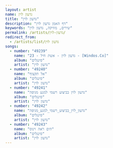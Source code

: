 ```yaml
---
layout: artist
name: גדעון לוין
title: "גדעון לוין"
description: "דף האמן גדעון לוין"
keywords: "שירים, מוזיקה, גדעון לוין"
permalink: /artists/גדעון-לוין/
redirect_from:
  - /artists/list/גדעון לוין
songs:
  - number: "49239"
    name: "23 - גדעון לוין - אשת חיל - [Windos.Co]"
    album: "סינגלים"
    artist: "גדעון לוין"
  - number: "49240"
    name: "אל תקצוף"
    album: "סינגלים"
    artist: "גדעון לוין"
  - number: "49241"
    name: "גדעון לוין בביצוע רשמי למנע מגיפה"
    album: "סינגלים"
    artist: "גדעון לוין"
  - number: "49242"
    name: "גדעון_לוין_בביצוע_רשמי_למנע_מגיפה"
    album: "סינגלים"
    artist: "גדעון לוין"
  - number: "49243"
    name: "הים ראה וינוס"
    album: "סינגלים"
    artist: "גדעון לוין"
---
```

